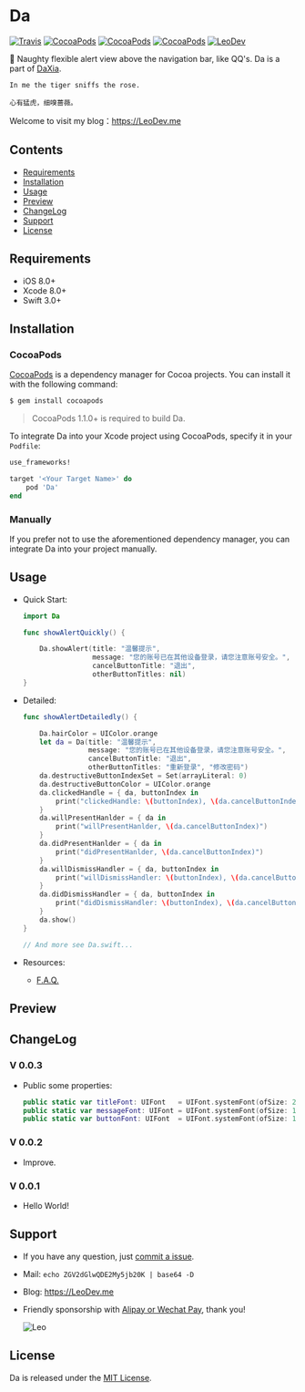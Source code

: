 # Da

[![Travis](https://img.shields.io/travis/iTofu/Da.svg?style=flat)](https://travis-ci.org/iTofu/Da)
[![CocoaPods](https://img.shields.io/cocoapods/v/Da.svg)](http://cocoadocs.org/docsets/Da)
[![CocoaPods](https://img.shields.io/cocoapods/l/Da.svg)](https://raw.githubusercontent.com/iTofu/Da/master/LICENSE)
[![CocoaPods](https://img.shields.io/cocoapods/p/Da.svg)](http://cocoadocs.org/docsets/Da)
[![LeoDev](https://img.shields.io/badge/blog-LeoDev.me-brightgreen.svg)](https://LeoDev.me)

🌟 Naughty flexible alert view above the navigation bar, like QQ's. Da is a part of [DaXia](https://github.com/iTofu/DaXia).

<!-- ![Da](https://raw.githubusercontent.com/iTofu/Da/master/DaDemoImage/DaDemoImage.png) -->

```
In me the tiger sniffs the rose.

心有猛虎，细嗅蔷薇。
```

Welcome to visit my blog：https://LeoDev.me



## Contents

* [Requirements](https://github.com/iTofu/Da#requirements)
* [Installation](https://github.com/iTofu/Da#installation)
* [Usage](https://github.com/iTofu/Da#usage)
* [Preview](https://github.com/iTofu/Da#preview)
* [ChangeLog](https://github.com/iTofu/Da#changelog)
* [Support](https://github.com/iTofu/Da#support)
* [License](https://github.com/iTofu/Da#license)



## Requirements

* iOS 8.0+
* Xcode 8.0+
* Swift 3.0+



## Installation

### CocoaPods

[CocoaPods](http://cocoapods.org) is a dependency manager for Cocoa projects. You can install it with the following command:

```bash
$ gem install cocoapods
```

> CocoaPods 1.1.0+ is required to build Da.

To integrate Da into your Xcode project using CocoaPods, specify it in your `Podfile`:

```ruby
use_frameworks!

target '<Your Target Name>' do
    pod 'Da'
end
```

### Manually

If you prefer not to use the aforementioned dependency manager, you can integrate Da into your project manually.



## Usage

* Quick Start:

  ```swift
  import Da

  func showAlertQuickly() {

      Da.showAlert(title: "温馨提示",
                   message: "您的账号已在其他设备登录，请您注意账号安全。",
                   cancelButtonTitle: "退出",
                   otherButtonTitles: nil)
  }
  ```

* Detailed:

  ```swift
  func showAlertDetailedly() {
  
      Da.hairColor = UIColor.orange
      let da = Da(title: "温馨提示",
                  message: "您的账号已在其他设备登录，请您注意账号安全。",
                  cancelButtonTitle: "退出",
                  otherButtonTitles: "重新登录", "修改密码")
      da.destructiveButtonIndexSet = Set(arrayLiteral: 0)
      da.destructiveButtonColor = UIColor.orange
      da.clickedHandle = { da, buttonIndex in
          print("clickedHandle: \(buttonIndex), \(da.cancelButtonIndex)")
      }
      da.willPresentHanlder = { da in
          print("willPresentHanlder, \(da.cancelButtonIndex)")
      }
      da.didPresentHanlder = { da in
          print("didPresentHanlder, \(da.cancelButtonIndex)")
      }
      da.willDismissHandler = { da, buttonIndex in
          print("willDismissHandler: \(buttonIndex), \(da.cancelButtonIndex)")
      }
      da.didDismissHandler = { da, buttonIndex in
          print("didDismissHandler: \(buttonIndex), \(da.cancelButtonIndex)")
      }
      da.show()
  }

  // And more see Da.swift...
  ```

* Resources:

  * [F.A.Q.](https://github.com/iTofu/Da/issues?q=)


## Preview

<!-- ![Da](https://raw.githubusercontent.com/iTofu/Da/master/DaDemoImage/DaDemoImageInfo.png)
---
![Da](https://raw.githubusercontent.com/iTofu/Da/master/DaDemoImage/DaDemoImageSuccess.png)
---
![Da](https://raw.githubusercontent.com/iTofu/Da/master/DaDemoImage/DaDemoImageWarning.png) -->


## ChangeLog

### V 0.0.3

* Public some properties:

  ```swift
  public static var titleFont: UIFont   = UIFont.systemFont(ofSize: 20.0)
  public static var messageFont: UIFont = UIFont.systemFont(ofSize: 16.0)
  public static var buttonFont: UIFont  = UIFont.systemFont(ofSize: 18.0)
  ```

### V 0.0.2

* Improve.

### V 0.0.1

* Hello World!



## Support

* If you have any question, just [commit a issue](https://github.com/iTofu/Da/issues/new).

* Mail: `echo ZGV2dGlwQDE2My5jb20K | base64 -D`

* Blog: https://LeoDev.me

* Friendly sponsorship with [Alipay or Wechat Pay](https://cdnqiniu.leodev.me/paid_to_leo.png), thank you!

  ![Leo](https://cdnqiniu.leodev.me/paid_to_leo.png)


## License

Da is released under the [MIT License](https://github.com/iTofu/Da/blob/master/LICENSE).
